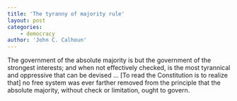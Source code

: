 ```yaml
---
title: 'The tyranny of majority rule'
layout: post
categories:
    - democracy
author: 'John C. Calhoun'
---
```


The government of the absolute majority is but the government of the strongest interests; and when not effectively checked, is the most tyrannical and oppressive that can be devised … \[To read the Constitution is to realize that\] no free system was ever farther removed from the principle that the absolute majority, without check or limitation, ought to govern.